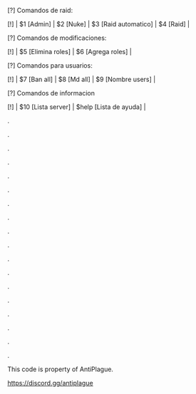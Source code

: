 [?] Comandos de raid:

   [!] | $1 [Admin] | $2 [Nuke] | $3 [Raid automatico] | $4 [Raid] |

   [?] Comandos de modificaciones:

   [!] | $5 [Elimina roles] | $6 [Agrega roles] |
   
   [?] Comandos para usuarios:
   
   [!] | $7 [Ban all] | $8 [Md all] | $9 [Nombre users] |
   
   [?] Comandos de informacion
   
   [!] | $10 [Lista server] | $help [Lista de ayuda] |

.

.

.

.

.

.

.

.

.

.

.

.

.

.

.

.

.

.

This code is property of AntiPlague.

https://discord.gg/antiplague
